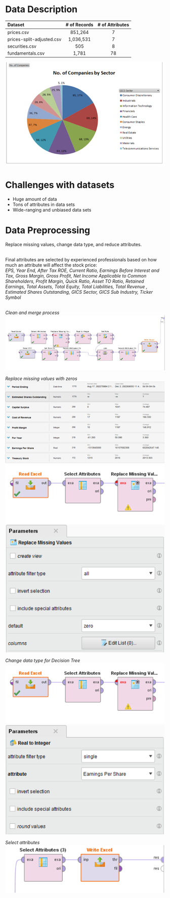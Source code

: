 # Data Description
| Dataset                   | # of Records   | # of Attributes   |
|:--------------------------|:--------------:|:-----------------:|
| prices.csv                | 851,264        | 7                 |
| prices-split-adjusted.csv | 1,036,531      | 7                 |
| securities.csv            | 505            | 8                 |
| fundamentals.csv          | 1,781          | 78                |

![](https://github.com/erinqhu/stock-price-RapidMiner/blob/master/data/num_companies_bySector.png)
# Challenges with datasets
* Huge amount of data
* Tons of attributes in data sets
* Wide-ranging and unbiased data sets
# Data Preprocessing
Replace missing values, change data type, and reduce attributes.<br><br>

Final attributes are selected by experienced professionals based on how much an attribute will affect the stock price:<br>
_EPS, Year End, After Tax ROE, Current Ratio, Earnings Before Interest and Tax, Gross Margin,
Gross Profit, Net Income Applicable to Common Shareholders, Profit Margin, Quick Ratio,
Asset TO Ratio, Retained Earnings, Total Assets, Total Equity, Total Liabilities, Total Revenue	,
Estimated Shares Outstanding, GICS Sector, GICS Sub Industry, Ticker Symbol_<br><br>

_Clean and merge process_
![clean and merge](https://github.com/erinqhu/stock-price-RapidMiner/blob/master/data/clean_and_merge%20process.JPG)

_Replace missing values with zeros_
![data info](https://github.com/erinqhu/stock-price-RapidMiner/blob/master/data/data_infor.png)
![replace_missing](https://github.com/erinqhu/stock-price-RapidMiner/blob/master/data/replace_missing.png)
![replace_missing_param](https://github.com/erinqhu/stock-price-RapidMiner/blob/master/data/replace_missing_param.png)

_Change data type for Decision Tree_
![change_type](https://github.com/erinqhu/stock-price-RapidMiner/blob/master/data/replace_missing.png)
![change_type_param](https://github.com/erinqhu/stock-price-RapidMiner/blob/master/data/change_type_param.png)

_Select attributes_
![select_attributes](https://github.com/erinqhu/stock-price-RapidMiner/blob/master/data/select_attributes.png)
